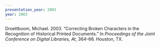 ```yaml
---
presentation_year: 2003
year: 2003
---
```


Droettboom, Michael. 2003. “Correcting Broken Characters in the Recognition of Historical Printed Documents.” In <i>Proceedings of the Joint Conference on Digital Libraries, At</i>, 364–66. Houston, TX.